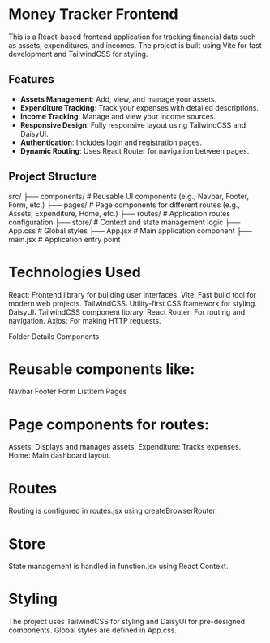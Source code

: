 # Money Tracker Frontend

This is a React-based frontend application for tracking financial data such as assets, expenditures, and incomes. The project is built using Vite for fast development and TailwindCSS for styling.

## Features

- **Assets Management**: Add, view, and manage your assets.
- **Expenditure Tracking**: Track your expenses with detailed descriptions.
- **Income Tracking**: Manage and view your income sources.
- **Responsive Design**: Fully responsive layout using TailwindCSS and DaisyUI.
- **Authentication**: Includes login and registration pages.
- **Dynamic Routing**: Uses React Router for navigation between pages.

## Project Structure

src/ ├── components/ # Reusable UI components (e.g., Navbar, Footer, Form, etc.)
├── pages/ # Page components for different routes (e.g., Assets, Expenditure, Home, etc.)
├── routes/ # Application routes configuration
├── store/ # Context and state management logic
├── App.css # Global styles
├── App.jsx # Main application component
├── main.jsx # Application entry point

# Technologies Used

React: Frontend library for building user interfaces.
Vite: Fast build tool for modern web projects.
TailwindCSS: Utility-first CSS framework for styling.
DaisyUI: TailwindCSS component library.
React Router: For routing and navigation.
Axios: For making HTTP requests.

Folder Details
Components

# Reusable components like:

Navbar
Footer
Form
ListItem
Pages

# Page components for routes:

Assets: Displays and manages assets.
Expenditure: Tracks expenses.
Home: Main dashboard layout.

# Routes

Routing is configured in routes.jsx using createBrowserRouter.

# Store

State management is handled in function.jsx using React Context.

# Styling

The project uses TailwindCSS for styling and DaisyUI for pre-designed components. Global styles are defined in App.css.
